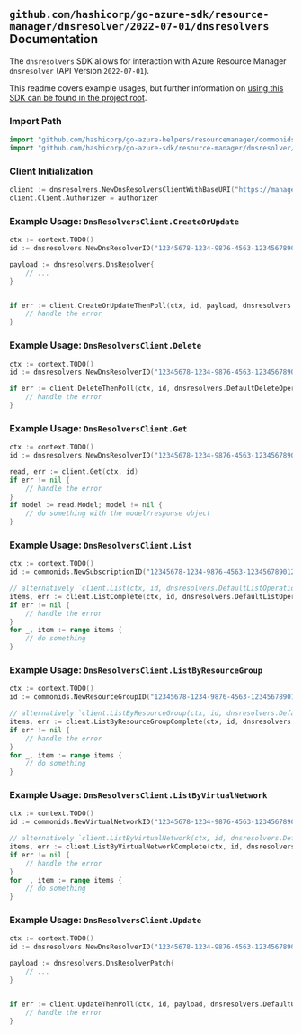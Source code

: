 
## `github.com/hashicorp/go-azure-sdk/resource-manager/dnsresolver/2022-07-01/dnsresolvers` Documentation

The `dnsresolvers` SDK allows for interaction with Azure Resource Manager `dnsresolver` (API Version `2022-07-01`).

This readme covers example usages, but further information on [using this SDK can be found in the project root](https://github.com/hashicorp/go-azure-sdk/tree/main/docs).

### Import Path

```go
import "github.com/hashicorp/go-azure-helpers/resourcemanager/commonids"
import "github.com/hashicorp/go-azure-sdk/resource-manager/dnsresolver/2022-07-01/dnsresolvers"
```


### Client Initialization

```go
client := dnsresolvers.NewDnsResolversClientWithBaseURI("https://management.azure.com")
client.Client.Authorizer = authorizer
```


### Example Usage: `DnsResolversClient.CreateOrUpdate`

```go
ctx := context.TODO()
id := dnsresolvers.NewDnsResolverID("12345678-1234-9876-4563-123456789012", "example-resource-group", "dnsResolverValue")

payload := dnsresolvers.DnsResolver{
	// ...
}


if err := client.CreateOrUpdateThenPoll(ctx, id, payload, dnsresolvers.DefaultCreateOrUpdateOperationOptions()); err != nil {
	// handle the error
}
```


### Example Usage: `DnsResolversClient.Delete`

```go
ctx := context.TODO()
id := dnsresolvers.NewDnsResolverID("12345678-1234-9876-4563-123456789012", "example-resource-group", "dnsResolverValue")

if err := client.DeleteThenPoll(ctx, id, dnsresolvers.DefaultDeleteOperationOptions()); err != nil {
	// handle the error
}
```


### Example Usage: `DnsResolversClient.Get`

```go
ctx := context.TODO()
id := dnsresolvers.NewDnsResolverID("12345678-1234-9876-4563-123456789012", "example-resource-group", "dnsResolverValue")

read, err := client.Get(ctx, id)
if err != nil {
	// handle the error
}
if model := read.Model; model != nil {
	// do something with the model/response object
}
```


### Example Usage: `DnsResolversClient.List`

```go
ctx := context.TODO()
id := commonids.NewSubscriptionID("12345678-1234-9876-4563-123456789012")

// alternatively `client.List(ctx, id, dnsresolvers.DefaultListOperationOptions())` can be used to do batched pagination
items, err := client.ListComplete(ctx, id, dnsresolvers.DefaultListOperationOptions())
if err != nil {
	// handle the error
}
for _, item := range items {
	// do something
}
```


### Example Usage: `DnsResolversClient.ListByResourceGroup`

```go
ctx := context.TODO()
id := commonids.NewResourceGroupID("12345678-1234-9876-4563-123456789012", "example-resource-group")

// alternatively `client.ListByResourceGroup(ctx, id, dnsresolvers.DefaultListByResourceGroupOperationOptions())` can be used to do batched pagination
items, err := client.ListByResourceGroupComplete(ctx, id, dnsresolvers.DefaultListByResourceGroupOperationOptions())
if err != nil {
	// handle the error
}
for _, item := range items {
	// do something
}
```


### Example Usage: `DnsResolversClient.ListByVirtualNetwork`

```go
ctx := context.TODO()
id := commonids.NewVirtualNetworkID("12345678-1234-9876-4563-123456789012", "example-resource-group", "virtualNetworkValue")

// alternatively `client.ListByVirtualNetwork(ctx, id, dnsresolvers.DefaultListByVirtualNetworkOperationOptions())` can be used to do batched pagination
items, err := client.ListByVirtualNetworkComplete(ctx, id, dnsresolvers.DefaultListByVirtualNetworkOperationOptions())
if err != nil {
	// handle the error
}
for _, item := range items {
	// do something
}
```


### Example Usage: `DnsResolversClient.Update`

```go
ctx := context.TODO()
id := dnsresolvers.NewDnsResolverID("12345678-1234-9876-4563-123456789012", "example-resource-group", "dnsResolverValue")

payload := dnsresolvers.DnsResolverPatch{
	// ...
}


if err := client.UpdateThenPoll(ctx, id, payload, dnsresolvers.DefaultUpdateOperationOptions()); err != nil {
	// handle the error
}
```
